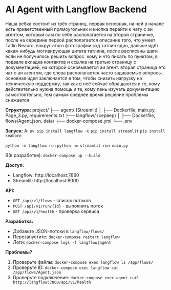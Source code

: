 # AI Agent with Langflow Backend

Наша вебка состоит из трёх страниц. первая основная, на ней в начале есть приветственный прямоугольник и кнопка перейти к чату с аи агентом, который сам по себе располагается на второй страничке, после на середине первой располагается описание того, что умеет Tatlin  Neauro, вокруг этого фотографии схд татлин ядро, дальше идёт какая-нибудь мотивирующая цитата татлина, после расписаны шаги если не получилось решить вопрос. кому и что писать по пунктом, в подвале вкладка контактов и ссылка на третью страницу с документацией, на которой основывается аи агент. вторая страница это чат с аи агентом, где слева располагается часто задаваемые вопросы. основная идея заключается в том, чтобы снизить нагрузку на техническую поддержку, так как в неё сейчас обращаются и те, кому действительно нужна помощь и те, кому лень изучать документацию самостоятельно, тем самым среднее время решение проблемы снижается

**Структура:**
project/
├── agent/ (Streamlit)
│ ├── Dockerfile, main.py, Page_3.py, requirements.txt
├── langflow/ (сервер)
│ ├── Dockerfile, flows/Agent.json, data/
├── docker-compose.yml
└── .env


**Запуск:**
A:
`uv pip install langflow -U`
`pip install streamlit`
`pip install seaborn`

`python -m langflow run`
`python -m streamlit run main.py`

B(в разработке):
`docker-compose up --build`


**Доступ:**
- Langflow: http://localhost:7860
- Streamlit: http://localhost:8000

**API:**
- `GET /api/v1/flows` - список потоков
- `POST /api/v1/run/{id}` - выполнить поток
- `GET /api/v1/health` - проверка сервиса

**Разработка:**
- Добавьте JSON-потоки в `langflow/flows/`
- Перезапустите: `docker-compose restart langflow`
- Логи: `docker-compose logs -f langflow|agent`

**Проблемы?**
1. Проверьте файлы: `docker-compose exec langflow ls /app/flows/`
2. Проверьте ID: `docker-compose exec langflow cat /app/flows/Agent.json`
3. Проверьте подключение: `docker-compose exec agent curl http://langflow:7860/api/v1/health`